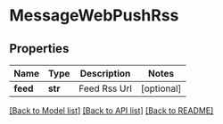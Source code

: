 # MessageWebPushRss

## Properties
Name | Type | Description | Notes
------------ | ------------- | ------------- | -------------
**feed** | **str** | Feed Rss Url | [optional] 

[[Back to Model list]](../README.md#documentation-for-models) [[Back to API list]](../README.md#documentation-for-api-endpoints) [[Back to README]](../README.md)


